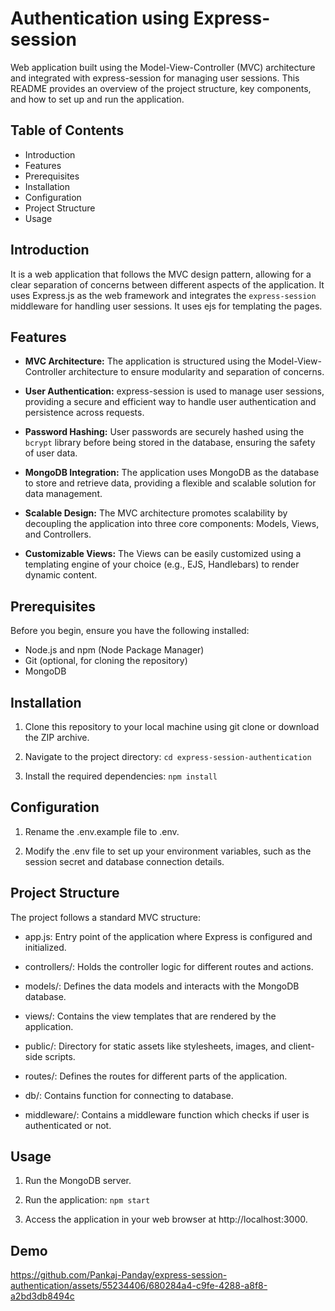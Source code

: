 # Authentication using Express-session

Web application built using the Model-View-Controller (MVC) architecture and integrated with express-session for managing user sessions. This README provides an overview of the project structure, key components, and how to set up and run the application.

## Table of Contents

-   Introduction
-   Features
-   Prerequisites
-   Installation
-   Configuration
-   Project Structure
-   Usage

## Introduction

It is a web application that follows the MVC design pattern, allowing for a clear separation of concerns between different aspects of the application. It uses Express.js as the web framework and integrates the `express-session` middleware for handling user sessions. It uses ejs for templating the pages.

## Features

-   **MVC Architecture:** The application is structured using the Model-View-Controller architecture to ensure modularity and separation of concerns.

-   **User Authentication:** express-session is used to manage user sessions, providing a secure and efficient way to handle user authentication and persistence across requests.

-   **Password Hashing:** User passwords are securely hashed using the `bcrypt` library before being stored in the database, ensuring the safety of user data.

-   **MongoDB Integration:** The application uses MongoDB as the database to store and retrieve data, providing a flexible and scalable solution for data management.

-   **Scalable Design:** The MVC architecture promotes scalability by decoupling the application into three core components: Models, Views, and Controllers.

-   **Customizable Views:** The Views can be easily customized using a templating engine of your choice (e.g., EJS, Handlebars) to render dynamic content.

## Prerequisites

Before you begin, ensure you have the following installed:

-   Node.js and npm (Node Package Manager)
-   Git (optional, for cloning the repository)
-   MongoDB

## Installation

1. Clone this repository to your local machine using git clone or download the ZIP archive.

1. Navigate to the project directory:
   `cd express-session-authentication`
1. Install the required dependencies:
   `npm install`

## Configuration

1.  Rename the .env.example file to .env.

1.  Modify the .env file to set up your environment variables, such as the session secret and database connection details.

## Project Structure

The project follows a standard MVC structure:

-   app.js: Entry point of the application where Express is configured and initialized.

-   controllers/: Holds the controller logic for different routes and actions.

-   models/: Defines the data models and interacts with the MongoDB database.

-   views/: Contains the view templates that are rendered by the application.

-   public/: Directory for static assets like stylesheets, images, and client-side scripts.

-   routes/: Defines the routes for different parts of the application.

-   db/: Contains function for connecting to database.

-   middleware/: Contains a middleware function which checks if user is authenticated or not.

## Usage

1. Run the MongoDB server.

1. Run the application:
   `npm start`
1. Access the application in your web browser at http://localhost:3000.

## Demo

https://github.com/Pankaj-Panday/express-session-authentication/assets/55234406/680284a4-c9fe-4288-a8f8-a2bd3db8494c


